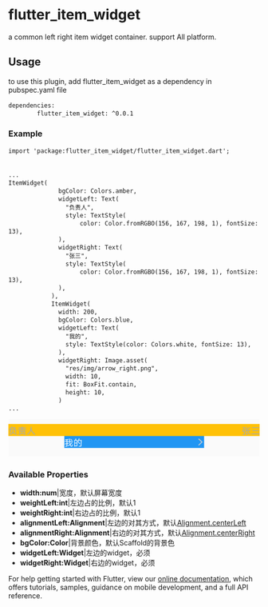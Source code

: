 # flutter_item_widget

a common left right item widget container. support All platform.

## Usage

to use this plugin, add flutter_item_widget as a dependency in pubspec.yaml file

```
dependencies:
        flutter_item_widget: ^0.0.1
```

### Example
```
import 'package:flutter_item_widget/flutter_item_widget.dart';


...
ItemWidget(
              bgColor: Colors.amber,
              widgetLeft: Text(
                "负责人",
                style: TextStyle(
                    color: Color.fromRGBO(156, 167, 198, 1), fontSize: 13),
              ),
              widgetRight: Text(
                "张三",
                style: TextStyle(
                    color: Color.fromRGBO(156, 167, 198, 1), fontSize: 13),
              ),
            ),
            ItemWidget(
              width: 200,
              bgColor: Colors.blue,
              widgetLeft: Text(
                "我的",
                style: TextStyle(color: Colors.white, fontSize: 13),
              ),
              widgetRight: Image.asset(
                "res/img/arrow_right.png",
                width: 10,
                fit: BoxFit.contain,
                height: 10,
              )
...
```
![效果图](https://github.com/lisong15/flutter_item_widget/raw/master/imgs/sample_pre.png)
### Available Properties
* **width:num**|宽度，默认屏幕宽度
* **weightLeft:int**|左边占的比例，默认1
* **weightRight:int**|右边占的比例，默认1
* **alignmentLeft:Alignment**|左边的对其方式，默认[Alignment.centerLeft](https://api.flutter.dev/flutter/painting/Alignment-class.html)
* **alignmentRight:Alignment**|右边的对其方式，默认[Alignment.centerRight](https://api.flutter.dev/flutter/painting/Alignment-class.html)
* **bgColor:Color**|背景颜色，默认Scaffold的背景色
* **widgetLeft:Widget**|左边的widget，必须
* **widgetRight:Widget**|右边的widget，必须


For help getting started with Flutter, view our
[online documentation](https://flutter.dev/docs), which offers tutorials, 
samples, guidance on mobile development, and a full API reference.
